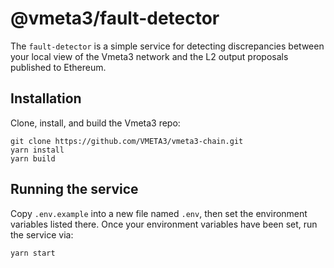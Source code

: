 # @vmeta3/fault-detector

The `fault-detector` is a simple service for detecting discrepancies between your local view of the Vmeta3 network and the L2 output proposals published to Ethereum.

## Installation

Clone, install, and build the Vmeta3 repo:

```
git clone https://github.com/VMETA3/vmeta3-chain.git
yarn install
yarn build
```

## Running the service

Copy `.env.example` into a new file named `.env`, then set the environment variables listed there.
Once your environment variables have been set, run the service via:

```
yarn start
```
